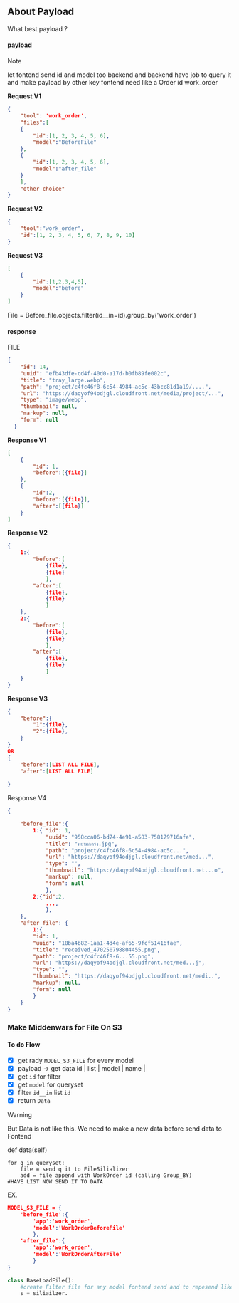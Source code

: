 ## About Payload
What best payload ? 
#### payload

> [!NOTE]
> let fontend send id and model too backend and backend have job to query it and make payload by other key fontend need like a Order id work_order

**Request V1**
```JSON
{
	"tool": 'work_order',
	"files":[
	{
		"id":[1, 2, 3, 4, 5, 6],
		"model":"BeforeFile"
	},
	{
		"id":[1, 2, 3, 4, 5, 6],
		"model":"after_file"
	}
	],
	"other choice"
}
```

**Request V2**
```JSON
{
	"tool":"work_order",
	"id":[1, 2, 3, 4, 5, 6, 7, 8, 9, 10]
}
```

**Request V3**
```JSON
[
	{
		"id":[1,2,3,4,5],
		"model":"before"
	}
]
```

File = Before_file.objects.filter(id__in=id).group_by('work_order')
#### response
FILE
```JSON
{
    "id": 14,
    "uuid": "efb43dfe-cd4f-40d0-a17d-b0fb89fe002c",
    "title": "tray_large.webp",
    "path": "project/c4fc46f8-6c54-4984-ac5c-43bcc81d1a19/....",
    "url": "https://daqyof94odjgl.cloudfront.net/media/project/...",
    "type": "image/webp",
    "thumbnail": null,
    "markup": null,
    "form": null
  }
```
**Response V1**
```JSON
[
	{
		"id": 1,
		"before":[{file}]
	},
	{
		"id":2,
		"before":[{file}],
		"after":[{file}]
	}
]
```
**Response V2**
```JSON
{
	1:{
		"before":[
			{file},
			{file}
			],
		"after":[
			{file},
			{file}
			]
	},
	2:{
		"before":[
			{file},
			{file}
			],
		"after":[
			{file},
			{file}
			]
	}
}
```
**Response V3**
```JSON
{
	"before":{
		"1":{file},
		"2":{file},
	}
}
OR 
{
	"before":[LIST ALL FILE],
	"after":[LIST ALL FILE]
	
}

```
Response V4
```JSON
{

	"before_file":{
		1:{ "id": 1,
			"uuid": "958cca06-bd74-4e91-a583-758179716afe",
			"title": "พยามกครง.jpg",
			"path": "project/c4fc46f8-6c54-4984-ac5c...",
			"url": "https://daqyof94odjgl.cloudfront.net/med...",
			"type": "",
			"thumbnail": "https://daqyof94odjgl.cloudfront.net...o",
			"markup": null,
			"form": null 
			},
		2:{"id":2,
			...,
			},
	},
	"after_file": {
		1:{
		"id": 1,
		"uuid": "18ba4b82-1aa1-4d4e-af65-9fcf51416fae",
		"title": "received_470250798804455.png",
		"path": "project/c4fc46f8-6...55.png",	
		"url": "https://daqyof94odjgl.cloudfront.net/med...j",
		"type": "",
		"thumbnail": "https://daqyof94odjgl.cloudfront.net/medi..",
		"markup": null,
		"form": null
		}
	}
}
```
### Make Middenwars for File On S3
#### To do Flow

- [x] get rady `MODEL_S3_FILE` for every model
- [x] payload -> get data
	id    | list |
	model | name |
- [x] get `id` for filter
- [x] get `model` for queryset
- [x] filter `id__in` list `id`
- [x] return `Data`

> [!warning]
> But Data is not like this. We need to make a new data before send data to Fontend

def data(self)
```flow
for q in queryset:
	file = send q it to FileSilializer 
	add = file append with WorkOrder id (calling Group_BY)
#HAVE LIST NOW SEND IT TO DATA
```

EX.
```JSON
MODEL_S3_FILE = {
	'before_file':{
		'app':'work_order',
		'model':'WorkOrderBeforeFile'
		},
	'after_file':{
		'app':'work_order',
		'model':'WorkOrderAfterFile'
		}	
}
```

```python
class BaseLoadFile():
	#create Filter file for any model fontend send and to repesend like order 
	s = siliailzer.
```

